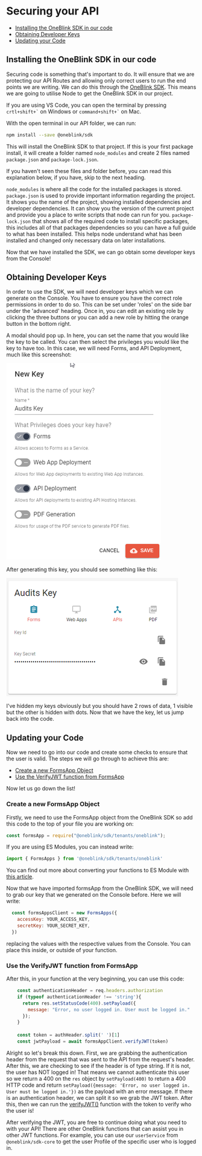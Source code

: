 # Securing your API

- [Installing the OneBlink SDK in our code](#installing-the-oneblink-sdk-in-our-code)
- [Obtaining Developer Keys](#obtaining-developer-keys)
- [Updating your Code](#updating-your-code)

## Installing the OneBlink SDK in our code

Securing code is something that's important to do. It will ensure that we are protecting our API Routes and allowing only correct users to run the end points we are writing. We can do this through the [OneBlink SDK](https://oneblink.github.io/sdk-node-js/). This means we are going to utilise Node to get the OneBlink SDK in our project. 

If you are using VS Code, you can open the terminal by pressing <code>crtl+shift+\`</code> on Windows or <code>command+shift+\`</code> on Mac.

With the open terminal in our API folder, we can run:

```bash
npm install --save @oneblink/sdk
```

This will install the OneBlink SDK to that project. If this is your first package install, it will create a folder named `node_modules` and create 2 files named `package.json` and `package-lock.json`. 

If you haven't seen these files and folder before, you can read this explanation below, if you have, skip to the next heading. 

`node_modules` is where all the code for the installed packages is stored. `package.json` is used to provide important information regarding the project. It shows you the name of the project, showing installed dependencies and developer dependencies. It can show you the version of the current project and provide you a place to write scripts that node can run for you. `package-lock.json` that shows all of the required code to install specific packages, this includes all of that packages dependencies so you can have a full guide to what has been installed. This helps node understand what has been installed and changed only necessary data on later installations. 

Now that we have installed the SDK, we can go obtain some developer keys from the Console!

## Obtaining Developer Keys

In order to use the SDK, we will need developer keys which we can generate on the Console. You have to ensure you have the correct role permissions in order to do so. This can be set under 'roles' on the side bar under the 'advanced' heading. Once in, you can edit an existing role by clicking the three buttons or you can add a new role by hitting the orange button in the bottom right. 

A modal should pop up. In here, you can set the name that you would like the key to be called. You can then select the privileges you would like the key to have too. In this case, we will need Forms, and API Deployment, much like this screenshot: 

![An image of a new key being generated on OneBlink Console](../pics/DeveloperKeyCreation.png)

After generating this key, you should see something like this:

![An example of what a developer key looks like after generation on the OneBlink Console](../pics/DeveloperKeyExample.png)

I've hidden my keys obviously but you should have 2 rows of data, 1 visible but the other is hidden with dots. Now that we have the key, let us jump back into the code. 

## Updating your Code

Now we need to go into our code and create some checks to ensure that the user is valid. The steps we will go through to achieve this are:

- [Create a new FormsApp Object](#create-a-new-formsapp-object)
- [Use the VerifyJWT function from FormsApp](#use-the-verifyjwt-function-from-formsapp)

Now let us go down the list!

### Create a new FormsApp Object

Firstly, we need to use the FormsApp object from the OneBlink SDK so add this code to the top of your file you are working on:

```js
const formsApp = require("@oneblink/sdk/tenants/oneblink");
```

If you are using ES Modules, you can instead write:

```js
import { FormsApps } from '@oneblink/sdk/tenants/oneblink'
```

You can find out more about converting your functions to ES Module with [this article](./upgrading-to-es-modules.md).

Now that we have imported formsApp from the OneBlink SDK, we will need to grab our key that we generated on the Console before. 
Here we will write:

```js
  const formsAppsClient = new FormsApps({
    accessKey: YOUR_ACCESS_KEY,
    secretKey: YOUR_SECRET_KEY,
  })
```
replacing the values with the respective values from the Console. You can place this inside, or outside of your function.

### Use the VerifyJWT function from FormsApp

After this, in your function at the very beginning, you can use this code:

```js
    const authenticationHeader = req.headers.authorization
    if (typeof authenticationHeader !== 'string'){
      return res.setStatusCode(400).setPayload({
        message: "Error, no user logged in. User must be logged in."
      });
    }

    const token = authHeader.split(' ')[1]
    const jwtPayload = await formsAppClient.verifyJWT(token)
```

Alright so let's break this down.
First, we are grabbing the authentication header from the request that was sent to the API from the request's header. After this, we are checking to see if the header is of type string. If it is not, the user has NOT logged in! That means we cannot authenticate this user so we return a 400 on the `res` object by `setPayload(400)` to return a 400 HTTP code and return `setPayload({message: 'Error, no user logged in. User must be logged in.'})` as the payload with an error message. If there is an authentication header, we can split it so we grab the JWT token. After this, then we can run the [verifyJWT()](https://oneblink.github.io/sdk-node-js/classes/oneblink.FormsApps.html#verifyJWT) function with the token to verify who the user is! 

After verifying the JWT, you are free to continue doing what you need to with your API! There are other OneBlink functions that can assist you in other JWT functions. For example, you can use our `userService` from `@oneblink/sdk-core` to get the user Profile of the specific user who is logged in. 
